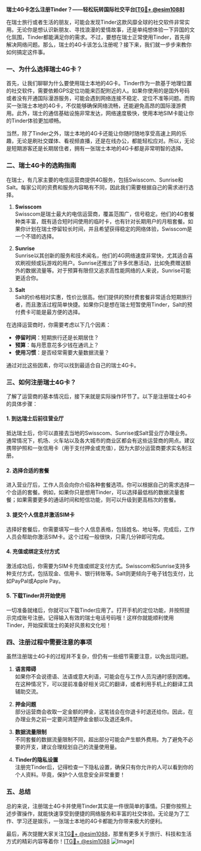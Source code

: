 **瑞士4G卡怎么注册Tinder？——轻松玩转国际社交平台[[TG💪+ @esim1088](https://t.me/s/esim1088)]**

在瑞士旅行或者生活的朋友，可能会发现Tinder这款风靡全球的社交软件非常实用。无论你是想认识新朋友、寻找浪漫的爱情故事，还是单纯想体验一下异国的文化氛围，Tinder都能满足你的需求。不过，要想在瑞士正常使用Tinder，首先得解决网络问题。那么，瑞士的4G卡该怎么注册呢？接下来，我们就一步步来教你如何搞定这件事。

### 一、为什么选择瑞士4G卡？

首先，让我们聊聊为什么要使用瑞士本地的4G卡。Tinder作为一款基于地理位置的社交软件，需要依赖GPS定位功能来匹配附近的人。如果你使用的是国外号码或者没有开通国际漫游服务，可能会遇到网络连接不稳定、定位不准等问题。而购买一张瑞士本地的4G卡，不仅能够确保网络流畅，还能避免高昂的国际漫游费用。此外，瑞士的通信基础设施非常发达，网络速度极快，使用本地SIM卡能让你的Tinder体验更加顺畅。

当然，除了Tinder之外，瑞士本地的4G卡还能让你随时随地享受高速上网的乐趣，无论是刷社交媒体、看视频直播，还是在线办公，都能轻松应对。所以，无论是短期游客还是长期居住者，拥有一张瑞士本地的4G卡都是非常明智的选择。

### 二、瑞士4G卡的选购指南

在瑞士，有几家主要的电信运营商提供4G服务，包括Swisscom、Sunrise和Salt。每家公司的资费和服务内容略有不同，因此我们需要根据自己的需求进行选择。

1. **Swisscom**  
   Swisscom是瑞士最大的电信运营商，覆盖范围广，信号稳定。他们的4G套餐种类丰富，既有适合短时间使用的临时卡，也有针对长期用户的月租套餐。如果你计划在瑞士停留较长时间，并且希望获得稳定的网络体验，Swisscom是一个不错的选择。

2. **Sunrise**  
   Sunrise以其创新的服务和技术闻名，他们的4G网络速度非常快，尤其适合喜欢刷视频或玩游戏的用户。Sunrise还推出了许多优惠活动，比如免费赠送额外的数据流量等。对于预算有限但又追求高性能网络的人来说，Sunrise可能更适合你。

3. **Salt**  
   Salt的价格相对实惠，性价比很高。他们提供的预付费套餐非常适合短期旅行者，而且激活过程简单快捷。如果你只是想在瑞士短暂使用Tinder，Salt的预付费卡可能是最方便的选择。

在选择运营商时，你需要考虑以下几个因素：  
- **停留时间**：短期旅行还是长期居住？  
- **预算**：每月愿意花多少钱在通讯上？  
- **使用习惯**：是否经常需要大量数据流量？  

通过对比这些因素，你可以找到最适合自己的瑞士4G卡。

### 三、如何注册瑞士4G卡？

了解了运营商的基本情况后，接下来就是实际操作环节了。以下是注册瑞士4G卡的具体步骤：

#### 1. 到达瑞士后前往营业厅  
抵达瑞士后，你可以直接去当地的Swisscom、Sunrise或Salt营业厅办理业务。通常情况下，机场、火车站以及各大城市的商业区都会有这些运营商的网点。建议携带护照和一张信用卡（用于支付押金或充值），因为大部分运营商要求实名制注册。

#### 2. 选择合适的套餐  
进入营业厅后，工作人员会向你介绍各种套餐选项。你可以根据自己的需求选择一个合适的套餐。例如，如果你只是想用Tinder，可以选择最低档的数据流量套餐；如果需要更多的通话时间和短信功能，则可以升级到更高档次的套餐。

#### 3. 提交个人信息并激活SIM卡  
选择好套餐后，你需要填写一些个人信息表格，包括姓名、地址等。完成后，工作人员会帮助你激活SIM卡。这个过程一般很快，只需几分钟即可完成。

#### 4. 充值或绑定支付方式  
激活成功后，你需要为SIM卡充值或绑定支付方式。Swisscom和Sunrise支持多种支付方式，包括现金、信用卡、银行转账等。Salt则更倾向于电子钱包支付，比如PayPal或Apple Pay。

#### 5. 下载Tinder并开始使用  
一切准备就绪后，你就可以下载Tinder应用了。打开手机的定位功能，并按照提示完成账号注册。记得输入有效的瑞士电话号码哦！这样你就能顺利使用Tinder，开始探索瑞士的美好风景和文化啦！

### 四、注册过程中需要注意的事项

虽然注册瑞士4G卡的过程并不复杂，但仍有一些细节需要注意，以免出现问题。

1. **语言障碍**  
   如果你不会说德语、法语或意大利语，可能会在与工作人员沟通时感到困难。在这种情况下，可以提前准备好相关词汇的翻译，或者利用手机上的翻译工具辅助交流。

2. **押金问题**  
   部分运营商会收取一定金额的押金，这笔钱会在你退卡时退还给你。因此，在办理业务之前一定要问清楚押金金额以及退还条件。

3. **数据流量限制**  
   不同套餐的数据流量限制不同，超出部分可能会产生额外费用。为了避免不必要的开支，建议合理规划自己的流量使用量。

4. **Tinder的隐私设置**  
   注册完Tinder后，记得检查一下隐私设置，确保只有你允许的人可以看到你的个人资料。毕竟，保护个人信息安全非常重要！

### 五、总结

总的来说，注册瑞士4G卡并使用Tinder其实是一件很简单的事情。只要你按照上述步骤操作，就能快速享受到便捷的网络服务和丰富的社交体验。无论是为了工作、学习还是娱乐，一张瑞士本地的4G卡都能为你带来极大的便利。

最后，再次提醒大家关注[TG💪+ @esim1088](https://t.me/s/esim1088)，那里有更多关于旅行、科技和生活方式的精彩内容等着你！[[TG💪+ @esim1088](https://t.me/s/esim1088) ![Image](https://i.postimg.cc/4NQfJmqS/Snipaste-2025-05-13-00-14-12.png)]